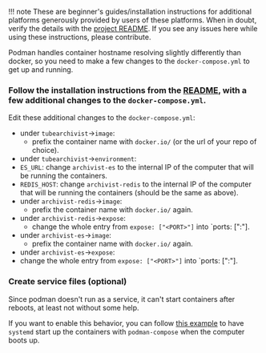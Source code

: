 !!! note
    These are beginner's guides/installation instructions for additional platforms generously provided by users of these platforms. When in doubt, verify the details with the [project README](https://github.com/tubearchivist/tubearchivist#installing). If you see any issues here while using these instructions, please contribute. 

Podman handles container hostname resolving slightly differently than docker, so you need to make a few changes to the `docker-compose.yml` to get up and running.

### Follow the installation instructions from the [README](https://github.com/tubearchivist/tubearchivist#installing), with a few additional changes to the `docker-compose.yml`.

Edit these additional changes to the `docker-compose.yml`:  

  - under `tubearchivist`->`image`:
    - prefix the container name with `docker.io/` (or the url of your repo of choice).
  - under `tubearchivist`->`environment`:
  - `ES_URL`: change `archivist-es` to the internal IP of the computer that will be running the containers.
  - `REDIS_HOST`: change `archivist-redis` to the internal IP of the computer that will be running the containers (should be the same as above).
  - under `archivist-redis`->`image`: 
 	- prefix the container name with `docker.io/` again.
  - under `archivist-redis`->`expose`: 
    - change the whole entry from `expose: ["<PORT>"]` into `ports: ["<PORT>:<PORT>"].
  - under `archivist-es`->`image`: 
 	- prefix the container name with `docker.io/` again.
  - under `archivist-es`->`expose`: 
  - change the whole entry from `expose: ["<PORT>"]` into `ports: ["<PORT>:<PORT>"].

### Create service files (optional)

Since podman doesn't run as a service, it can't start containers after reboots, at least not without some help.

If you want to enable this behavior, you can follow [this example](https://techblog.jeppson.org/2020/04/create-podman-services-with-podman-compose/) to have `systemd` start up the containers with `podman-compose` when the computer boots up.
